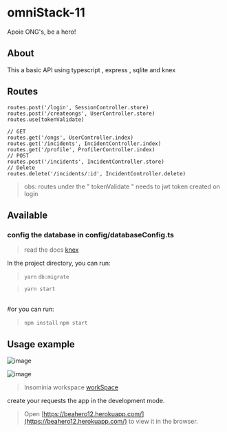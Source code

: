 # omniStack-11
Apoie ONG's, be a hero! 

## About
This a basic API using typescript , express , sqlite and knex


## Routes
````
routes.post('/login', SessionController.store)
routes.post('/createongs', UserController.store)
routes.use(tokenValidate)

// GET
routes.get('/ongs', UserController.index)
routes.get('/incidents', IncidentController.index)
routes.get('/profile', ProfilerController.index)
// POST
routes.post('/incidents', IncidentController.store)
// Delete
routes.delete('/incidents/:id', IncidentController.delete)

 ````
> obs: routes under the " tokenValidate " needs to jwt token created on login 

## Available 

### config the database in config/databaseConfig.ts
> read  the docs [knex](http://knexjs.org/)

In the project directory, you can run:
> `yarn`
> `db:migrate`

> `yarn start`
<br>
#or
you can run: 

> `npm install`
> `npm start`

## Usage example

![image](https://user-images.githubusercontent.com/48535259/77871797-95bb8780-721b-11ea-9f95-1fdca797b1d0.png)


![image](https://user-images.githubusercontent.com/48535259/77871849-c3083580-721b-11ea-8f1d-bac3fb7391bd.png)


>Insominia workspace [workSpace](https://drive.google.com/open?id=1YSNlhmLGWQkRkx3DKRjuEIMpxdqCjCw2)


create your requests the app in the development mode.<br />
 > Open [https://beahero12.herokuapp.com/](https://beahero12.herokuapp.com/) to view it in the browser.
<br />

